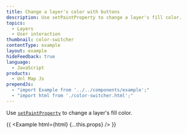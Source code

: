 ```yaml
---
title: Change a layer's color with buttons
description: Use setPaintProperty to change a layer's fill color.
topics:
  - Layers
  - User interaction
thumbnail: color-switcher
contentType: example
layout: example
hideFeedback: true
language:
  - JavaScript
products:
  - Unl Map Js
prependJs:
  - "import Example from '../../components/example';"
  - "import html from './color-switcher.html';"
---
```


Use [`setPaintProperty`](https://u-n-l.github.io/unl-map-js-docs/api/map/#map#setpaintproperty) to change a layer's fill color.

{{ <Example html={html} {...this.props} /> }}
